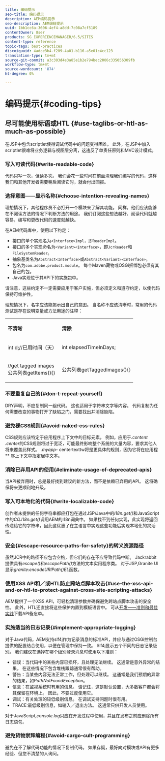 ```yaml
---
title: 编码提示
seo-title: 编码提示
description: AEM编码提示
seo-description: AEM编码提示
uuid: 1bb1cc6a-3606-4ef4-a8dd-7c08a7cf5189
contentOwner: User
products: SG_EXPERIENCEMANAGER/6.5/SITES
content-type: reference
topic-tags: best-practices
discoiquuid: 4adce3b4-f209-4a01-b116-a5e01c4cc123
translation-type: tm+mt
source-git-commit: a3c303d4e3a85e1b2e794bec2006c335056309fb
workflow-type: tm+mt
source-wordcount: '874'
ht-degree: 0%

---
```



# 编码提示{#coding-tips}

## 尽可能使用标语或HTL {#use-taglibs-or-htl-as-much-as-possible}

在JSP中包含scriptlet使得调试代码中的问题变得困难。 此外，在JSP中加入scriptlet很难将业务逻辑与视图层分离，这违反了单责任原则和MVC设计模式。

### 写入可读代码{#write-readable-code}

代码只写一次，但读多次。 我们会花一些时间在前面清理我们编写的代码，这样我们和其他开发者需要稍后阅读它时，就会付出回报。

### 选择意图——显示名称{#choose-intention-revealing-names}

理想情况下，其他程序员不必打开一个模块来了解其功能。 同样，他们应该能够在不阅读方法的情况下判断方法的用途。 我们订阅这些想法越好，阅读代码就越容易，编写和更改代码的速度就越快。

在AEM代码库中，使用以下约定：


* 接口的单个实现名为`<Interface>Impl`，即`ReaderImpl`。
* 接口的多个实现命名为`<Variant><Interface>`，即`JcrReader`和`FileSystemReader`。
* 抽象基类名为`Abstract<Interface>`或`Abstract<Variant><Interface>`。
* 包名为`com.adobe.product.module`。  每个Maven藏物或OSGi捆绑包必须有其自己的包。
* Java实现位于其API下的实施包中。


请注意，这些约定不一定需要应用于客户实施，但必须定义和遵守约定，以使代码保持可维护性。

理想情况下，名字应该能揭示出自己的意图。 当名称不应该清晰时，常用的代码测试是存在说明变量或方法用途的注释：

<table>
 <tbody>
  <tr>
   <td><p><strong>不清晰</strong></p> </td>
   <td><p><strong>清除</strong></p> </td>
  </tr>
  <tr>
   <td><p>int d;//已用时间（天）</p> </td>
   <td><p>int elapsedTimeInDays;</p> </td>
  </tr>
  <tr>
   <td><p>//get tagged images<br />公共列表getItems(){}</p> </td>
   <td><p>公共列表getTaggedImages(){}</p> </td>
  </tr>
 </tbody>
</table>

### 不要重复自己的{#don-t-repeat-yourself}

DRY声明，不应复制同一组代码。 这也适用于字符串文字等内容。 代码复制为任何需要改变的事物打开了缺陷之门，需要找出并消除缺陷。

### 避免裸CSS规则{#avoid-naked-css-rules}

CSS规则应该特定于应用程序上下文中的目标元素。 例如，应用于&#x200B;*.content .center*&#x200B;的CSS规则将过于宽泛，可能最终影响整个系统的大量内容，要求其他人将来覆盖此样式。 *.myapp-* centertexttw将是更具体的规则，因为它将在应用程 ** 序上下文中指定居中文本。

### 消除已弃用API的使用{#eliminate-usage-of-deprecated-apis}

当API被弃用时，总是最好找到建议的新方法，而不是依赖已弃用的API。 这将确保将来更顺利地升级。

### 写入可本地化的代码{#write-localizable-code}

创作者未提供的任何字符串都应打包在通过JSP/Java中的&#x200B;*I18n.get()*&#x200B;和JavaScript中的&#x200B;*CQ.I18n.get()*&#x200B;调用AEM的i18n词典中。 如果找不到任何实现，此实现将返回传递给它的字符串，因此这优惠了在主语言中实现这些功能后实现本地化的灵活性。

### 安全{#escape-resource-paths-for-safety}的转义资源路径

虽然JCR中的路径不应包含空格，但它们的存在不应导致代码中断。 Jackrabbit提供具有&#x200B;*escape()*&#x200B;和&#x200B;*escapePath()*&#x200B;方法的文本实用程序类。 对于JSP,Granite UI显示&#x200B;*granite:encodeURIPath()EL*&#x200B;函数。

### 使用XSS API和／或HTL防止跨站点脚本攻击{#use-the-xss-api-and-or-htl-to-protect-against-cross-site-scripting-attacks}

AEM提供了一个XSS API，可轻松清理参数并确保避免跨站点脚本攻击的安全性。 此外，HTL还直接将这些保护内置到模板语言中。 可从[开发——准则和最佳实践](/help/sites-developing/dev-guidelines-bestpractices.md)下载API备忘单。

### 实施适当的日志记录{#implement-appropriate-logging}

对于Java代码，AEM支持slf4j作为记录消息的标准API，并应与通过OSGi控制台提供的配置结合使用，以便在管理中保持一致。 Slf4j显示五个不同的日志记录级别。 我们建议在选择在哪个级别登录消息时使用以下准则：

* 错误：当代码中的某些内容已损坏，且处理无法继续。 这通常是意外异常的结果。 在这些情况下包含堆栈跟踪通常很有帮助。
* 警告：当某些内容无法正常工作，但处理可以继续。 这通常是我们预期的异常的结果，如&#x200B;*PathNotFoundException*。
* 信息：在监视系统时有用的信息。 请记住，这是默认设置，大多数客户都会将其保留在环境上。 因此，不要过度使用它。
* 调试：有关处理的较低级别信息。 在调试支持问题时很有用。
* TRACE:最低级别信息，如输入／退出方法。 这通常只供开发人员使用。

对于JavaScript,*console.log*&#x200B;只应在开发过程中使用，并且在发布之前应删除所有日志语句。

### 避免货物崇拜编程{#avoid-cargo-cult-programming}

避免在不了解代码功能的情况下复制代码。 如果存疑，最好向对模块或API有更多经验、但您不清楚的人询问。
